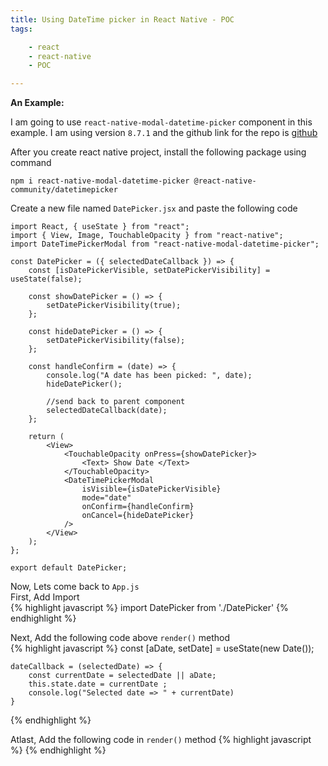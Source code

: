 ```yaml
---
title: Using DateTime picker in React Native - POC
tags:

    - react
    - react-native
    - POC

---
```


**An Example:**

I am going to use `react-native-modal-datetime-picker` component in this example. I am using version `8.7.1` and the github link for the repo is [github](https://github.com/mmazzarolo/react-native-modal-datetime-picker)

After you create react native project, install the following package using command <br>

 `npm i react-native-modal-datetime-picker @react-native-community/datetimepicker`
 
 
Create a new file named `DatePicker.jsx` and paste the following code 

    import React, { useState } from "react";
    import { View, Image, TouchableOpacity } from "react-native";
    import DateTimePickerModal from "react-native-modal-datetime-picker";

    const DatePicker = ({ selectedDateCallback }) => {
        const [isDatePickerVisible, setDatePickerVisibility] = useState(false);

        const showDatePicker = () => {
            setDatePickerVisibility(true);
        };

        const hideDatePicker = () => {
            setDatePickerVisibility(false);
        };

        const handleConfirm = (date) => {
            console.log("A date has been picked: ", date);
            hideDatePicker();

            //send back to parent component
            selectedDateCallback(date);
        };

        return (
            <View>
                <TouchableOpacity onPress={showDatePicker}>
                    <Text> Show Date </Text>
                </TouchableOpacity>
                <DateTimePickerModal
                    isVisible={isDatePickerVisible}
                    mode="date"
                    onConfirm={handleConfirm}
                    onCancel={hideDatePicker}
                />
            </View>
        );
    };

    export default DatePicker;

Now, Lets come back to `App.js` <br> 
First, Add Import <br>
{% highlight javascript %}
    import DatePicker from './DatePicker'
{% endhighlight %}

Next, Add the following code above `render()` method <br>
{% highlight javascript %}
    const [aDate, setDate] = useState(new Date());

    dateCallback = (selectedDate) => {
        const currentDate = selectedDate || aDate;
        this.state.date = currentDate ;
        console.log("Selected date => " + currentDate)
    }
{% endhighlight %}

Atlast, Add the following code in `render()` method
{% highlight javascript %}
    <DatePicker selectedDateCallback={this.dateCallback} />
{% endhighlight %}
